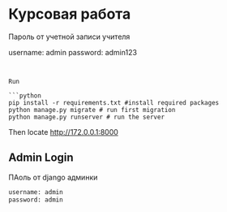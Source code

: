 # Курсовая работа

Пароль от учетной записи учителя

username: admin
password: admin123
```


Run

```python
pip install -r requirements.txt #install required packages
python manage.py migrate # run first migration
python manage.py runserver # run the server
```
Then locate http://172.0.0.1:8000

## Admin Login
ПАоль от django админки
```bash
username: admin
password: admin
```

